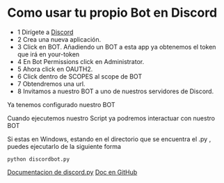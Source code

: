 # Como usar tu propio Bot en Discord

* 1 Dirígete a [Discord](https://discordapp.com/login?redirect_to=%2Fdevelopers%2Fapplications%2F)
* 2 Crea una nueva aplicación.
* 3 Click en BOT. Añadiendo un BOT a esta app ya obtenemos el token que irá en your-token
* 4 En Bot Permissions click en Administrator.
* 5 Ahora click en OAUTH2.
* 6 Click dentro de SCOPES al scope de BOT
* 7 Obtendremos una url.
* 8 Invitamos a nuestro BOT a uno de nuestros servidores de Discord.

Ya tenemos configurado nuestro BOT

Cuando ejecutemos nuestro Script ya podremos interactuar con nuestro BOT

Si estas en Windows, estando en el directorio que se encuentra el .py , puedes ejecutarlo de la siguiente forma

~~~
python discordbot.py
~~~

[Documentacion de discord.py](https://discordpy.readthedocs.io/en/latest/)
[Doc en GitHub](https://github.com/Rapptz/discord.py)
